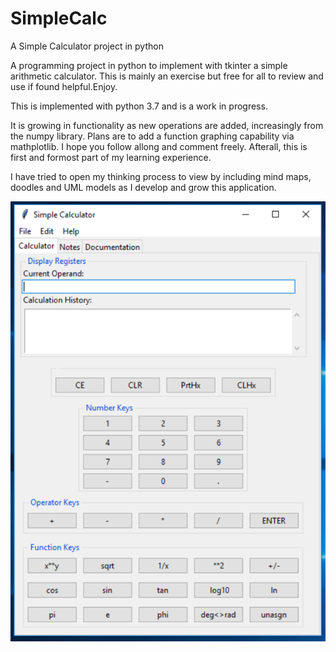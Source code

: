 # SimpleCalc
A Simple Calculator project in python
  
A programming project in python to implement with tkinter a simple arithmetic calculator. This is mainly an exercise but free for all to review and use if found helpful.Enjoy.

This is implemented with python 3.7 and is a work in progress. 

It is growing in functionality as new operations are added, increasingly from the numpy library. Plans are to add a function graphing capability via mathplotlib. I hope you follow allong and comment freely. Afterall, this is first and formost part of my learning experience.

I have tried to open my thinking process to view by including mind maps, doodles and UML models as I develop and grow this application.

![OpeningShot](Calcshot.png)
